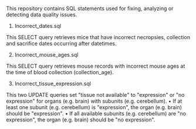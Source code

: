 This repository contains SQL statements used for fixing, analyzing or detecting data quality issues.

1.	Incorrect_dates.sql

This SELECT query retrieves mice that have incorrect necropsies, collection and sacrifice dates occurring after datetimes.

2.	Incorrect_mouse_ages.sql

This SELECT query retrieves mouse records with incorrect mouse ages at the time of blood collection (collection_age).

3.	Incorrect_tissue_expression.sql

This two UPDATE queries set "tissue not available" to "expression" or "no expression" for organs (e.g. brain) with subunits (e.g. cerebellum).
•	If at least one subunit (e.g. cerebellum) is "expression", the organ (e.g. brain) should be "expression".
•	If all available subunits (e.g. cerebellum)  are "no expression", the organ (e.g. brain) should be "no expression".
